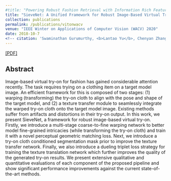 ```yaml
---
#title: "Powering Robust Fashion Retrieval with Information Rich Feature Embeddings"
title: "SieveNet: A Unified Framework for Robust Image-Based Virtual Try-On"
collection: publications
permalink: /publications/vitonwacv
venue: "IEEE Winter on Applications of Computer Vision (WACV) 2020"
date: 2018-10-7
<!-- citation: 'Swaminathan Gurumurthy, <b>Lantao Yu</b>, Chenyan Zhang, Yongchao Jin, Weiping Li, Xiaodong Zhang, Fei Fang. <i>ACM SIGCAS Conference on Computing and Sustainable Societies.</i> <b>COMPASS 2018</b>. -->'
---
```

[[PDF]](../files/viton.pdf)

## Abstract
Image-based virtual try-on for fashion has gained considerable attention recently. The task requires trying on a clothing item on a target model image. An efficient framework for this is composed of two stages: (1) warping (transforming) the try-on cloth to align with the pose and shape of the target model, and (2) a texture transfer module to seamlessly integrate the warped try-on cloth onto the target model image. Existing methods suffer from artifacts and
distortions in their try-on output. In this work, we present SieveNet, a framework for robust image-based virtual try-on. Firstly, we introduce a multi-stage coarse-to-fine warping network to better model fine-grained intricacies (while transforming the try-on cloth) and train it with a novel perceptual geometric matching loss. Next, we introduce a try-on cloth conditioned segmentation mask prior to improve the texture transfer network. Finally, we also introduce a dueling triplet loss strategy for training the texture translation network which further improves the quality of the generated try-on results. We present extensive qualitative and quantitative evaluations of each component of the proposed pipeline and show significant performance improvements against the current state-of-the-art methods.
